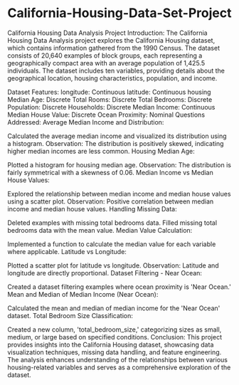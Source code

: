 # California-Housing-Data-Set-Project
California Housing Data Analysis Project
Introduction:
The California Housing Data Analysis project explores the California Housing dataset, which contains information gathered from the 1990 Census. The dataset consists of 20,640 examples of block groups, each representing a geographically compact area with an average population of 1,425.5 individuals. The dataset includes ten variables, providing details about the geographical location, housing characteristics, population, and income.

Dataset Features:
longitude: Continuous
latitude: Continuous
housing Median Age: Discrete
Total Rooms: Discrete
Total Bedrooms: Discrete
Population: Discrete
Households: Discrete
Median Income: Continuous
Median House Value: Discrete
Ocean Proximity: Nominal
Questions Addressed:
Average Median Income and Distribution:

Calculated the average median income and visualized its distribution using a histogram.
Observation: The distribution is positively skewed, indicating higher median incomes are less common.
Housing Median Age:

Plotted a histogram for housing median age.
Observation: The distribution is fairly symmetrical with a skewness of 0.06.
Median Income vs Median House Values:

Explored the relationship between median income and median house values using a scatter plot.
Observation: Positive correlation between median income and median house values.
Handling Missing Data:

Deleted examples with missing total bedrooms data.
Filled missing total bedrooms data with the mean value.
Median Value Calculation:

Implemented a function to calculate the median value for each variable where applicable.
Latitude vs Longitude:

Plotted a scatter plot for latitude vs longitude.
Observation: Latitude and longitude are directly proportional.
Dataset Filtering - Near Ocean:

Created a dataset filtering examples where ocean proximity is 'Near Ocean.'
Mean and Median of Median Income (Near Ocean):

Calculated the mean and median of median income for the 'Near Ocean' dataset.
Total Bedroom Size Classification:

Created a new column, 'total_bedroom_size,' categorizing sizes as small, medium, or large based on specified conditions.
Conclusion:
This project provides insights into the California Housing dataset, showcasing data visualization techniques, missing data handling, and feature engineering. The analysis enhances understanding of the relationships between various housing-related variables and serves as a comprehensive exploration of the dataset.
